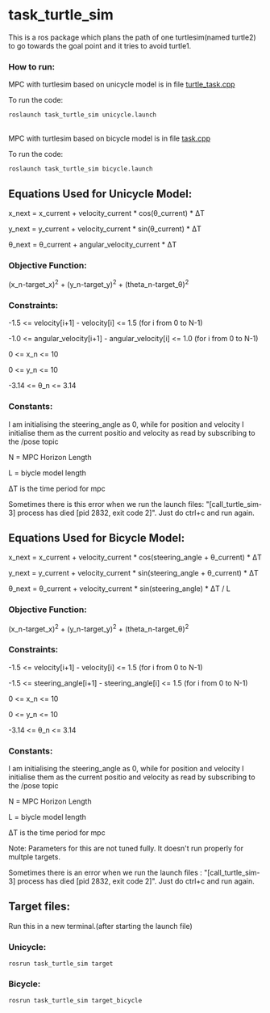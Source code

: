 # task_turtle_sim
This is a ros package which plans the path of one turtlesim(named turtle2) to go towards the goal point and it tries to avoid turtle1. 

### How to run:
MPC with turtlesim based on unicycle model is in file <a href="https://github.com/suneet1212/task_turtle_sim/blob/main/src/turtle_task.cpp"> turtle_task.cpp </a>


To run the code:
```
roslaunch task_turtle_sim unicycle.launch
```
<br>
MPC with turtlesim based on bicycle model is in file <a href="https://github.com/suneet1212/task_turtle_sim/blob/main/src/task.cpp"> task.cpp </a>


To run the code:

```
roslaunch task_turtle_sim bicycle.launch
```

## Equations Used for Unicycle Model:

x_next = x_current + velocity_current * cos(&theta;_current) * &Delta;T

y_next = y_current + velocity_current * sin(&theta;_current) * &Delta;T

&theta;_next = &theta;_current + angular_velocity_current * &Delta;T

### Objective Function:
(x_n-target_x)<sup>2</sup> + (y_n-target_y)<sup>2</sup> + (theta_n-target_&theta;)<sup>2</sup>

### Constraints:
-1.5 <= velocity[i+1] - velocity[i] <= 1.5      (for i from 0 to N-1)

-1.0 <= angular_velocity[i+1] - angular_velocity[i] <= 1.0      (for i from 0 to N-1)

0 <= x_n <= 10

0 <= y_n <= 10

-3.14 <= &theta;_n <= 3.14


### Constants:
I am initialising the steering_angle as 0, while for position and velocity I initialise them as the current positio and velocity as read by subscribing to the /pose topic

N = MPC Horizon Length

L = biycle model length

&Delta;T is the time period for mpc

Sometimes there is this error when we run the launch files: "[call_turtle_sim-3] process has died [pid 2832, exit code 2]".
Just do ctrl+c and run again.

## Equations Used for Bicycle Model:

x_next = x_current + velocity_current * cos(steering_angle + &theta;_current) * &Delta;T

y_next = y_current + velocity_current * sin(steering_angle + &theta;_current) * &Delta;T

&theta;_next = &theta;_current + velocity_current * sin(steering_angle) * &Delta;T / L

### Objective Function:
(x_n-target_x)<sup>2</sup> + (y_n-target_y)<sup>2</sup> + (theta_n-target_&theta;)<sup>2</sup>

### Constraints:
-1.5 <= velocity[i+1] - velocity[i] <= 1.5      (for i from 0 to N-1)

-1.5 <= steering_angle[i+1] - steering_angle[i] <= 1.5      (for i from 0 to N-1)

0 <= x_n <= 10

0 <= y_n <= 10

-3.14 <= &theta;_n <= 3.14


### Constants:
I am initialising the steering_angle as 0, while for position and velocity I initialise them as the current positio and velocity as read by subscribing to the /pose topic

N = MPC Horizon Length

L = biycle model length

&Delta;T is the time period for mpc

Note: Parameters for this are not tuned fully. It doesn't run properly for multple targets.


Sometimes there is an error when we run the launch files : "[call_turtle_sim-3] process has died [pid 2832, exit code 2]".
Just do ctrl+c and run again.

## Target files:
Run this in a new terminal.(after starting the launch file)
### Unicycle:
```
rosrun task_turtle_sim target
```

### Bicycle:
```
rosrun task_turtle_sim target_bicycle
```
